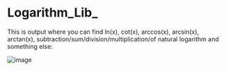 # Logarithm_Lib_
This is output where you can find ln(x), cot(x),  arccos(x), arcsin(x), arctan(x), subtraction/sum/division/multiplication/of natural logarithm and something else: 


![image](https://github.com/Max-125/Logarithm_Lib_/assets/111706064/44c903c2-6a93-430f-bad9-39653193516d)

